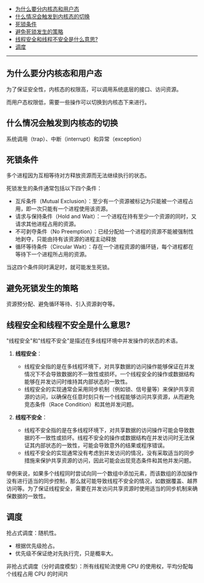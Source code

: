 - [为什么要分内核态和用户态](#为什么要分内核态和用户态)
- [什么情况会触发到内核态的切换](#什么情况会触发到内核态的切换)
- [死锁条件](#死锁条件)
- [避免死锁发生的策略](#避免死锁发生的策略)
- [线程安全和线程不安全是什么意思?](#线程安全和线程不安全是什么意思)
- [调度](#调度)

---
## 为什么要分内核态和用户态

为了保证安全性，内核态的权限高，可以调用系统底层的接口、访问资源。

而用户态权限低，需要一些操作可以切换到内核态下来进行。

## 什么情况会触发到内核态的切换

系统调用（trap）、中断（interrupt）和异常（exception）

## 死锁条件

多个进程因为互相等待对方释放资源而无法继续执行的状态。

死锁发生的条件通常包括以下四个条件：

- 互斥条件（Mutual Exclusion）：至少有一个资源被标记为只能被一个进程占用，即一次只能有一个进程使用该资源。
- 请求与保持条件（Hold and Wait）：一个进程在持有至少一个资源的同时，又请求其他进程占用的资源。
- 不可剥夺条件（No Preemption）：已经分配给一个进程的资源不能被强制性地剥夺，只能由持有该资源的进程主动释放
- 循环等待条件（Circular Wait）：存在一个进程资源的循环链，每个进程都在等待下一个进程所占用的资源。

当这四个条件同时满足时，就可能发生死锁。

## 避免死锁发生的策略

资源预分配、避免循环等待、引入资源剥夺等。

## 线程安全和线程不安全是什么意思?

"线程安全"和"线程不安全"是描述在多线程环境中并发操作的状态的术语。

1.  **线程安全**：
    
    -   线程安全指的是在多线程环境下，对共享数据的访问操作能够保证在并发情况下不会导致数据的不一致性或损坏。一个线程安全的操作或数据结构能够在并发访问时维持其内部状态的一致性。
    -   线程安全的实现通常会采用同步机制（例如锁、信号量等）来保护共享资源的访问，以确保在任意时刻只有一个线程能够访问共享资源，从而避免竞态条件（Race Condition）和其他并发问题。
2.  **线程不安全**：
    
    -   线程不安全指的是在多线程环境下，对共享数据的访问操作可能会导致数据的不一致性或损坏。线程不安全的操作或数据结构在并发访问时无法保证其内部状态的一致性，可能会导致意外的结果或程序错误。
    -   线程不安全的实现通常没有考虑到并发访问的情况，没有采取适当的同步措施来保护共享资源的访问，因此可能会出现竞态条件和其他并发问题。

举例来说，如果多个线程同时尝试向同一个数组中添加元素，而该数组的添加操作没有进行适当的同步控制，那么就可能导致线程不安全的情况，如数据覆盖、越界访问等。为了保证线程安全，需要在并发访问共享资源时使用适当的同步机制来确保数据的一致性。


## 调度

抢占式调度：随机性。
- 根据优先级抢占。
- 优先级不保证绝对先执行完，只是概率大。

非抢占式调度（分时调度模型）：所有线程轮流使用 CPU 的使用权，平均分配每个线程占用 CPU 的时间片

